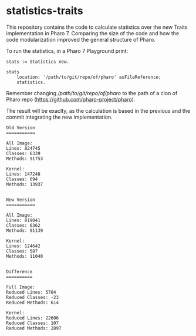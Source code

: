 # statistics-traits

This repository contains the code to calculate statistics over the new Traits implementation in Pharo 7. 
Comparing the size of the code and how the code modularization improved the general structure of Pharo.

To run the statistics, in a Pharo 7 Playground print:

```Smalltalk
stats := Statistics new.

stats 
	location: '/path/to/git/repo/of/pharo' asFileReference;
	statistics.
```

Remember changing _/path/to/git/repo/of/pharo_ to the path of a clon of Pharo repo (https://github.com/pharo-project/pharo).


The result will be exaclty, as the calculation is based in the previous and the commit integrating the new implementation.

```text
Old Version
===========

All Image:
Lines: 824745
Classes: 6339
Methods: 91753

Kernel:
Lines: 147248
Classes: 694
Methods: 13937


New Version
===========

All Image:
Lines: 819041
Classes: 6362
Methods: 91139

Kernel:
Lines: 124642
Classes: 587
Methods: 11040


Difference
==========

Full Image: 
Reduced Lines: 5704
Reduced Classes: -23
Reduced Methods: 614

Kernel: 
Reduced Lines: 22606
Reduced Classes: 107
Reduced Methods: 2897
```
